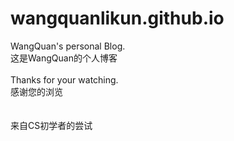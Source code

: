 # wangquanlikun.github.io

WangQuan's personal Blog.  
这是WangQuan的个人博客
&emsp;   
&emsp;   
Thanks for your watching.  
感谢您的浏览  
&emsp;   
&emsp;   
来自CS初学者的尝试
